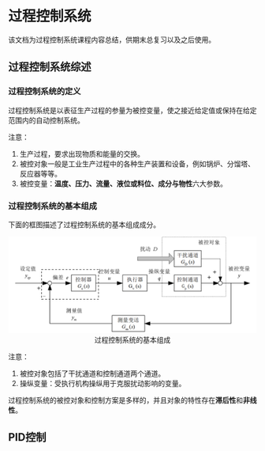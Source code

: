 # 过程控制系统

该文档为过程控制系统课程内容总结，供期末总复习以及之后使用。

## 过程控制系统综述

### 过程控制系统的定义

过程控制系统是以表征生产过程的参量为被控变量，使之接近给定值或保持在给定范围内的自动控制系统。

注意：

1. 生产过程，要求出现物质和能量的交换。
2. 被控对象一般是工业生产过程中的各种生产装置和设备，例如锅炉、分馏塔、反应器等等。
3. 被控变量：**温度、压力、流量、液位或料位、成分与物性**六大参数。

### 过程控制系统的基本组成

下面的框图描述了过程控制系统的基本组成成分。

<center>
    <img src="fig/过程控制系统基本组成.png" style="zoom:60%"/><br>
    过程控制系统的基本组成
</center>

注意：

1. 被控对象包括了干扰通道和控制通道两个通道。
2. 操纵变量：受执行机构操纵用于克服扰动影响的变量。

过程控制系统的被控对象和控制方案是多样的，并且对象的特性存在**滞后性**和**非线性**。

## PID控制